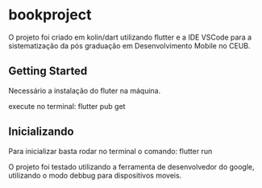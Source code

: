 # bookproject

O projeto foi criado em kolin/dart utilizando flutter e a IDE VSCode para a sistematização da pós graduação em Desenvolvimento Mobile no CEUB.

## Getting Started

Necessário a instalação do fluter na máquina.

execute no terminal: flutter pub get

## Inicializando

Para inicializar basta rodar no terminal o comando: 
flutter run

O projeto foi testado utilizando a ferramenta de desenvolvedor do google, utilizando o modo debbug para dispositivos moveis.
